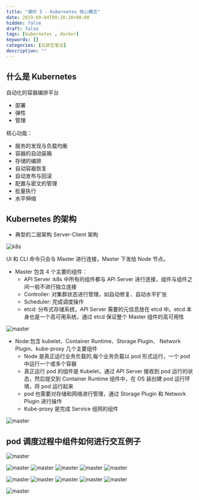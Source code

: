 ```yaml
---
title: "课时 3 - Kubernetes 核心概念"
date: 2019-09-04T09:20:20+08:00
hidden: false
draft: false
tags: [kubernetes , docker]
keywords: []
categories: [云原生笔记]
description: ""
---
```


## 什么是 Kubernetes

自动化的容器编排平台

- 部署
- 弹性
- 管理

核心功能：

- 服务的发现与负载均衡
- 容器的自动装箱
- 存储的编排
- 自动容器恢复
- 自动发布与回滚
- 配置与密文的管理
- 批量执行
- 水平伸缩

## Kubernetes 的架构

- 典型的二层架构 Server-Client 架构

![k8s](/img/cloud_native/kubernetes/k8s_structure.png)

UI 和 CLI 命令只会与 Master 进行连接，Master 下发给 Node 节点。

- Master 包含 4 个主要的组件：
  - API Server :k8s 中所有的组件都与 API Server 进行连接，组件与组件之间一般不进行独立连接
  - Controller: 对集群状态进行管理，如自动修复、自动水平扩张
  - Scheduler: 完成调度操作
  - etcd: 分布式存储系统，API Server 需要的元信息放在 etcd 中。etcd 本身也是一个高可用系统，通过 etcd 保证整个 Master 组件的高可用性

![master](/img/cloud_native/kubernetes/master.png)

- Node:包含 kubelet、Container Runtime、Storage Plugin、 Network Plugin、kube-proxy 几个主要组件
  - Node 是真正运行业务负载的,每个业务负载以 pod 形式运行，一个 pod 中运行一个或多个容器
  - 真正运行 pod 的组件是 Kubelet，通过 API Server 接收到 pod 运行的状态，然后提交到 Container Runtime 组件中，在 OS 装创建 pod 运行环境，将 pod 运行起来
  - pod 也需要对存储和网络进行管理，通过 Storage Plugin 和 Network Plugin 进行操作
  - Kube-proxy 是完成 Service 组网的组件

![master](/img/cloud_native/kubernetes/node.png)

## pod 调度过程中组件如何进行交互例子

![master](/img/cloud_native/kubernetes/pod_progress.png)

![master](/img/test/favicon.png)
![master](/img/test/logo1.png)
![master](/img/test/logo1@2x.png)
![master](/img/test/logo2.png)
![master](/img/test/logo2@2x.png)

![master](/img/test/favicon_w.png)
![master](/img/test/logo_w.png)
![master](/img/test/logo_w@2x.png)
![master](/img/test/logo2_w.png)
![master](/img/test/logo2_w@2x.png)

![master](/img/test/logo.png)
